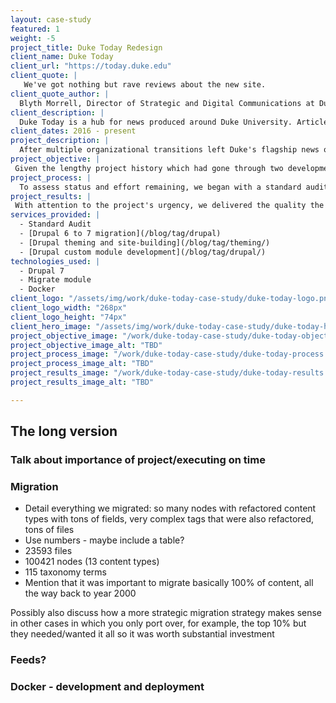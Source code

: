 ```yaml
---
layout: case-study
featured: 1
weight: -5
project_title: Duke Today Redesign
client_name: Duke Today
client_url: "https://today.duke.edu"
client_quote: |
   We've got nothing but rave reviews about the new site.
client_quote_author: |
  Blyth Morrell, Director of Strategic and Digital Communications at Duke University
client_description: |
  Duke Today is a hub for news produced around Duke University. Articles are produced by staff and faculty across the university and health system to comprise a one-stop-shop for news from around Duke.
client_dates: 2016 - present
project_description: |
  After multiple organizational transitions left Duke's flagship news outlet's redesign incomplete and in need of a new development team two years into the project, Savas Labs stepped in to deliver a complex content migration, building on top of other agencies' code, all within four months!
project_objective: |
 Given the lengthy project history which had gone through two development agencies, by the time Savas Labs was brought in by design partner and fellow Durham natives Cuberis, our edict was to deliver the finished product ASAP. While appreciating the urgency, we didn't cut corners, and provided insights into best practices for performance, monitoring and security.
project_process: |
  To assess status and effort remaining, we began with a standard audit assessing system quality and functional completion. Once we were better oriented with organizational goals and the work that remained, we charged ahead on weekly development sprints. We collaborated daily with the Cuberis team to ensure user experience and design carried as much weight as the functional improvements we implemented. We staged work on Duke's cutting-edge custom hosting infrastructure using Docker containerization to enlist consistent feedback from all stakeholders throughout.
project_results: |
 With attention to the project's urgency, we delivered the quality the Duke brand demands efficiently and expediently, and the results were celebrated across the University. In four months, we took sixteen years and 120,000 articles worth of rich inter-departmental content and, with Cuberis's help, made it more engaging and accessible for all users.
services_provided: |
  - Standard Audit
  - [Drupal 6 to 7 migration](/blog/tag/drupal)
  - [Drupal theming and site-building](/blog/tag/theming/)
  - [Drupal custom module development](/blog/tag/drupal/)
technologies_used: |
  - Drupal 7
  - Migrate module
  - Docker
client_logo: "/assets/img/work/duke-today-case-study/duke-today-logo.png"
client_logo_width: "268px"
client_logo_height: "74px"
client_hero_image: "/assets/img/work/duke-today-case-study/duke-today-hero.jpg"
project_objective_image: "/work/duke-today-case-study/duke-today-objective.jpg"
project_objective_image_alt: "TBD"
project_process_image: "/work/duke-today-case-study/duke-today-process.jpg"
project_process_image_alt: "TBD"
project_results_image: "/work/duke-today-case-study/duke-today-results.jpg"
project_results_image_alt: "TBD"

---
```


## The long version

### Talk about importance of project/executing on time

### Migration

- Detail everything we migrated: so many nodes with refactored content types with tons of fields, very complex tags that were also refactored, tons of files
- Use numbers - maybe include a table?
 - 23593 files
 - 100421 nodes (13 content types)
 - 115 taxonomy terms
- Mention that it was important to migrate basically 100% of content, all the way back to year 2000

Possibly also discuss how a more strategic migration strategy makes sense in other cases in which you only port over, for example, the top 10% but they needed/wanted it all so it was worth substantial investment

### Feeds?

### Docker - development and deployment
